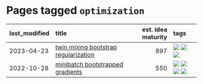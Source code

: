 # Pages tagged `optimization`

|last_modified|title|est. idea maturity|tags
|:---|:---|---:|:---|
|2023-04-23|[twin mixing bootstrap regularization](../twin_mixing_dropout.md)|897|[![](https://img.shields.io/badge/tag-experimental-77485f)](../tags/experimental.md) [![](https://img.shields.io/badge/tag-optimization-b3194)](../tags/optimization.md) [![](https://img.shields.io/badge/tag-scaling-34720)](../tags/scaling.md)|
|2022-10-28|[minibatch bootstrapped gradients](../minibatch-bootstrapped-gradients.md)|550|[![](https://img.shields.io/badge/tag-experimental-77485f)](../tags/experimental.md) [![](https://img.shields.io/badge/tag-optimization-b3194)](../tags/optimization.md) [![](https://img.shields.io/badge/tag-training-fe76cf)](../tags/training.md) [![](https://img.shields.io/badge/tag-wip-496a1)](../tags/wip.md)|